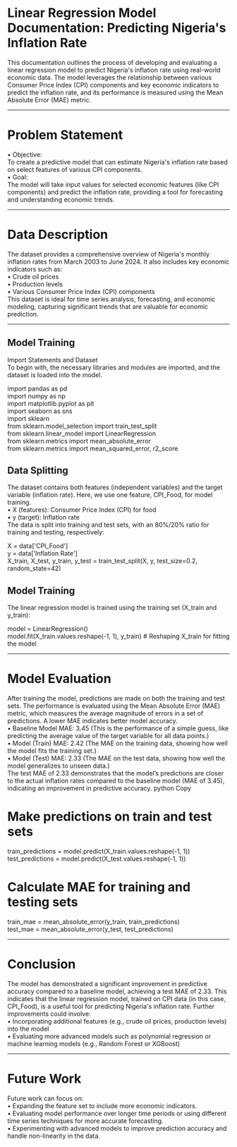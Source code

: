# Linear Regression Model Documentation: Predicting Nigeria's Inflation Rate
This documentation outlines the process of developing and evaluating a linear regression model to predict Nigeria's inflation rate using real-world economic data. The model leverages the relationship between various Consumer Price Index (CPI) components and key economic indicators to predict the inflation rate, and its performance is measured using the Mean Absolute Error (MAE) metric.
________________________________________
# Problem Statement
•	Objective: <br>
To create a predictive model that can estimate Nigeria's inflation rate based on select features of various CPI components. <br>
•	Goal:<br>
The model will take input values for selected economic features (like CPI components) and predict the inflation rate, providing a tool for forecasting and understanding economic trends.
________________________________________
# Data Description
The dataset provides a comprehensive overview of Nigeria's monthly inflation rates from March 2003 to June 2024. It also includes key economic indicators such as:<br>
•	Crude oil prices<br>
•	Production levels<br>
•	Various Consumer Price Index (CPI) components<br>
This dataset is ideal for time series analysis, forecasting, and economic modeling, capturing significant trends that are valuable for economic prediction.
________________________________________
## Model Training
Import Statements and Dataset<br>
To begin with, the necessary libraries and modules are imported, and the dataset is loaded into the model.

import pandas as pd <br>
import numpy as np <br>
import matplotlib.pyplot as plt <br>
import seaborn as sns <br>
import sklearn <br>
from sklearn.model_selection import train_test_split <br>
from sklearn.linear_model import LinearRegression <br>
from sklearn.metrics import mean_absolute_error <br>
from sklearn.metrics import mean_squared_error, r2_score <br>

## Data Splitting
The dataset contains both features (independent variables) and the target variable (inflation rate). Here, we use one feature, CPI_Food, for model training.<br>
•	X (features): Consumer Price Index (CPI) for food <br>
•	y (target): Inflation rate <br>
The data is split into training and test sets, with an 80%/20% ratio for training and testing, respectively: <br>

X = data['CPI_Food'] <br>
y = data['Inflation Rate'] <br>
X_train, X_test, y_train, y_test = train_test_split(X, y, test_size=0.2, random_state=42) <br>
## Model Training
The linear regression model is trained using the training set (X_train and y_train): <br>

model = LinearRegression() <br>
model.fit(X_train.values.reshape(-1, 1), y_train)  # Reshaping X_train for fitting the model
________________________________________


# Model Evaluation
After training the model, predictions are made on both the training and test sets. The performance is evaluated using the Mean Absolute Error (MAE) metric, which measures the average magnitude of errors in a set of predictions. A lower MAE indicates better model accuracy. <br>
•	Baseline Model MAE: 3.45 (This is the performance of a simple guess, like predicting the average value of the target variable for all data points.) <br>
•	Model (Train) MAE: 2.42 (The MAE on the training data, showing how well the model fits the training set.) <br>
•	Model (Test) MAE: 2.33 (The MAE on the test data, showing how well the model generalizes to unseen data.) <br>
The test MAE of 2.33 demonstrates that the model’s predictions are closer to the actual inflation rates compared to the baseline model (MAE of 3.45), indicating an improvement in predictive accuracy.
python
Copy
# Make predictions on train and test sets
train_predictions = model.predict(X_train.values.reshape(-1, 1)) <br>
test_predictions = model.predict(X_test.values.reshape(-1, 1)) <br>

# Calculate MAE for training and testing sets
train_mae = mean_absolute_error(y_train, train_predictions) <br>
test_mae = mean_absolute_error(y_test, test_predictions) <br>
________________________________________

# Conclusion
The model has demonstrated a significant improvement in predictive accuracy compared to a baseline model, achieving a test MAE of 2.33. This indicates that the linear regression model, trained on CPI data (in this case, CPI_Food), is a useful tool for predicting Nigeria's inflation rate.
Further improvements could involve:<br>
•	Incorporating additional features (e.g., crude oil prices, production levels) into the model <br>
•	Evaluating more advanced models such as polynomial regression or machine learning models (e.g., Random Forest or XGBoost) <br>
________________________________________
# Future Work
Future work can focus on: <br>
•	Expanding the feature set to include more economic indicators. <br>
•	Evaluating model performance over longer time periods or using different time series techniques for more accurate forecasting. <br>
•	Experimenting with advanced models to improve prediction accuracy and handle non-linearity in the data.

